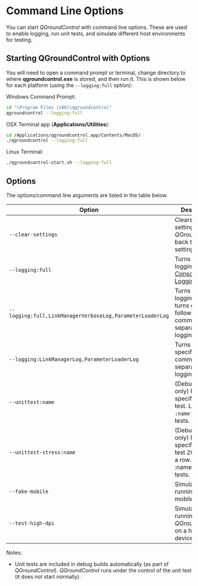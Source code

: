 # Command Line Options

You can start *QGroundControl* with command line options. These are used to enable logging, run unit tests, and simulate different host environments for testing.

## Starting QGroundControl with Options

You will need to open a command prompt or terminal, change directory to where **qgroundcontrol.exe** is stored, and then run it. This is shown below for each platform (using the `--logging:full` option):

Windows Command Prompt:

```bash
cd "\Program Files (x86)\qgroundcontrol"
qgroundcontrol --logging:full
```

OSX Terminal app (**Applications/Utilities**):

```bash
cd /Applications/qgroundcontrol.app/Contents/MacOS/
./qgroundcontrol --logging:full
```

Linux Terminal:

```bash
./qgroundcontrol-start.sh --logging:full
```

## Options

The options/command line arguments are listed in the table below.

| Option                                                    | Description                                                                                                                                       |
| --------------------------------------------------------- | ------------------------------------------------------------------------------------------------------------------------------------------------- |
| `--clear-settings`                                        | Clears the app settings (reverts *QGroundControl* back to default settings).                                                                      |
| `--logging:full`                                          | Turns on full logging. See [Console Logging](https://docs.qgroundcontrol.com/en/SettingsView/console_logging.html#logging-from-the-command-line). |
| `--logging:full,LinkManagerVerboseLog,ParameterLoaderLog` | Turns on full logging and turns off the following listed comma-separated logging options.                                                         |
| `--logging:LinkManagerLog,ParameterLoaderLog`             | Turns on the specified comma separated logging options                                                                                            |
| `--unittest:name`                                         | (Debug builds only) Runs the specified unit test. Leave off `:name` to run all tests.                                                             |
| `--unittest-stress:name`                                  | (Debug builds only) Runs the specified unit test 20 times in a row. Leave off :name to run all tests.                                             |
| `--fake-mobile`                                           | Simulates running on a mobile device.                                                                                                             |
| `--test-high-dpi`                                         | Simulates running *QGroundControl* on a high DPI device.                                                                                          |

Notes:

* Unit tests are included in debug builds automatically (as part of *QGroundControl*). *QGroundControl* runs under the control of the unit test (it does not start normally).